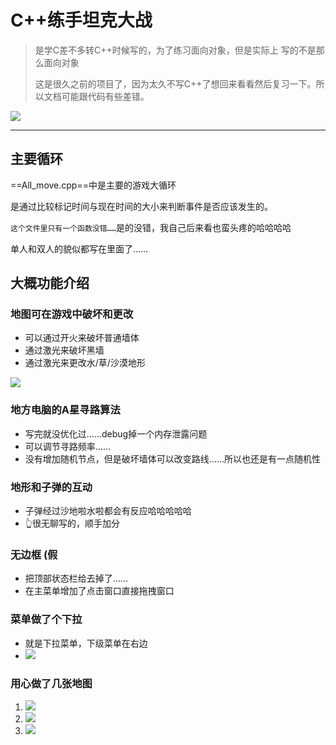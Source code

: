 # C++练手坦克大战

> 是学C差不多转C++时候写的，为了练习面向对象，但是实际上 写的不是那么面向对象
>
> 这是很久之前的项目了，因为太久不写C++了想回来看看然后复习一下。所以文档可能跟代码有些差错。

![](https://img01.sogoucdn.com/app/a/100520146/e78857791fe51ab8bfbcf14285e27db8)

---

## 主要循环

==All_move.cpp==中是主要的游戏大循环

是通过比较标记时间与现在时间的大小来判断事件是否应该发生的。

`这个文件里只有一个函数没错……`是的没错，我自己后来看也蛮头疼的哈哈哈哈

单人和双人的貌似都写在里面了……

## 大概功能介绍

### 地图可在游戏中破坏和更改

- 可以通过开火来破坏普通墙体
- 通过激光来破坏黑墙
- 通过激光来更改水/草/沙漠地形

![](https://img02.sogoucdn.com/app/a/100520146/0a0bf3347c405f8054763279778e235c)

### 地方电脑的A星寻路算法

- 写完就没优化过……debug掉一个内存泄露问题
- 可以调节寻路频率……
- 没有增加随机节点，但是破坏墙体可以改变路线……所以也还是有一点随机性

### 地形和子弹的互动

- 子弹经过沙地啦水啦都会有反应哈哈哈哈哈
- 👆很无聊写的，顺手加分

### 无边框 (假

- 把顶部状态栏给去掉了……
- 在主菜单增加了点击窗口直接拖拽窗口

### 菜单做了个下拉

- 就是下拉菜单，下级菜单在右边
- ![](https://img03.sogoucdn.com/app/a/100520146/b2aa048cde49f68f11db0054e6fafd88)

### 用心做了几张地图

1. ![](https://img02.sogoucdn.com/app/a/100520146/e199ee83fa2f363a7b174b4f28486be5)
2. ![](https://img04.sogoucdn.com/app/a/100520146/2b086b20f12d0079367edf53f00dd748)
3. ![](https://img03.sogoucdn.com/app/a/100520146/bfb1e2ba63e654f25c4c8097b0902852)



